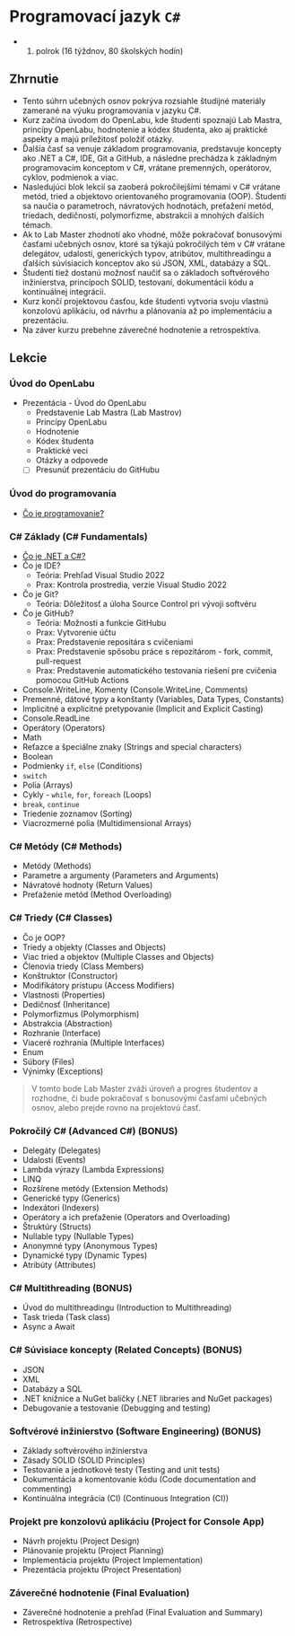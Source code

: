 # Programovací jazyk `C#`

- 1. polrok (16 týždnov, 80 školských hodín)

## Zhrnutie

- Tento súhrn učebných osnov pokrýva rozsiahle študijné materiály zamerané na výuku programovania v jazyku C#.
- Kurz začína úvodom do OpenLabu, kde študenti spoznajú Lab Mastra, princípy OpenLabu, hodnotenie a kódex študenta, ako aj praktické aspekty a majú príležitosť položiť otázky.
- Ďalšia časť sa venuje základom programovania, predstavuje koncepty ako .NET a C#, IDE, Git a GitHub, a následne prechádza k základným programovacím konceptom v C#, vrátane premenných, operátorov, cyklov, podmienok a viac.
- Nasledujúci blok lekcií sa zaoberá pokročilejšími témami v C# vrátane metód, tried a objektovo orientovaného programovania (OOP). Študenti sa naučia o parametroch, návratových hodnotách, preťažení metód, triedach, dedičnosti, polymorfizme, abstrakcii a mnohých ďalších témach.
- Ak to Lab Master zhodnotí ako vhodné, môže pokračovať bonusovými časťami učebných osnov, ktoré sa týkajú pokročilých tém v C# vrátane delegátov, udalostí, generických typov, atribútov, multithreadingu a ďalších súvisiacich konceptov ako sú JSON, XML, databázy a SQL.
- Študenti tiež dostanú možnosť naučiť sa o základoch softvérového inžinierstva, princípoch SOLID, testovaní, dokumentácii kódu a kontinuálnej integrácii.
- Kurz končí projektovou časťou, kde študenti vytvoria svoju vlastnú konzolovú aplikáciu, od návrhu a plánovania až po implementáciu a prezentáciu.
- Na záver kurzu prebehne záverečné hodnotenie a retrospektíva.

## Lekcie

### Úvod do OpenLabu

- Prezentácia - Úvod do OpenLabu
  - Predstavenie Lab Mastra (Lab Mastrov)
  - Princípy OpenLabu
  - Hodnotenie
  - Kódex študenta
  - Praktické veci
  - Otázky a odpovede
  - [ ] Presunúť prezentáciu do GitHubu

### Úvod do programovania

- [Čo je programovanie?](lekcie/Co%20je%20programovanie.md)

### C# Základy (C# Fundamentals)

- [Čo je .NET a C#?](lekcie/Co%20je%20.NET%20a%20CSharp.md)
- Čo je IDE?
  - Teória: Prehľad Visual Studio 2022
  - Prax: Kontrola prostredia, verzie Visual Studio 2022
- Čo je Git?
  - Teória: Dôležitosť a úloha Source Control pri vývoji softvéru
- Čo je GitHub?
  - Teória: Možnosti a funkcie GitHubu
  - Prax: Vytvorenie účtu
  - Prax: Predstavenie repositára s cvičeniami
  - Prax: Predstavenie spôsobu práce s repozitárom - fork, commit, pull-request
  - Prax: Predstavenie automatického testovania riešení pre cvičenia pomocou GitHub Actions
- Console.WriteLine, Komenty (Console.WriteLine, Comments)
- Premenné, dátové typy a konštanty (Variables, Data Types, Constants)
- Implicitné a explicitné pretypovanie (Implicit and Explicit Casting)
- Console.ReadLine
- Operátory (Operators)
- Math
- Reťazce a špeciálne znaky (Strings and special characters)
- Boolean
- Podmienky `if`, `else` (Conditions)
- `switch`
- Polia (Arrays)
- Cykly - `while`, `for`, `foreach` (Loops)
- `break`, `continue`
- Triedenie zoznamov (Sorting)
- Viacrozmerné polia (Multidimensional Arrays)

### C# Metódy (C# Methods)

- Metódy (Methods)
- Parametre a argumenty (Parameters and Arguments)
- Návratové hodnoty (Return Values)
- Preťaženie metód (Method Overloading)

### C# Triedy (C# Classes)

- Čo je OOP?
- Triedy a objekty (Classes and Objects)
- Viac tried a objektov (Multiple Classes and Objects)
- Členovia triedy (Class Members)
- Konštruktor (Constructor)
- Modifikátory prístupu (Access Modifiers)
- Vlastnosti (Properties)
- Dedičnosť (Inheritance)
- Polymorfizmus (Polymorphism)
- Abstrakcia (Abstraction)
- Rozhranie (Interface)
- Viaceré rozhrania (Multiple Interfaces)
- Enum
- Súbory (Files)
- Výnimky (Exceptions)

> V tomto bode Lab Master zváži úroveň a progres študentov a rozhodne, či bude pokračovať s bonusovými časťami učebných osnov, alebo prejde rovno na projektovú časť.

### Pokročilý C# (Advanced C#) (BONUS)

- Delegáty (Delegates)
- Udalosti (Events)
- Lambda výrazy (Lambda Expressions)
- LINQ
- Rozšírene metódy (Extension Methods)
- Generické typy (Generics)
- Indexátori (Indexers)
- Operátory a ich preťaženie (Operators and Overloading)
- Štruktúry (Structs)
- Nullable typy (Nullable Types)
- Anonymné typy (Anonymous Types)
- Dynamické typy (Dynamic Types)
- Atribúty (Attributes)

### C# Multithreading (BONUS)

- Úvod do multithreadingu (Introduction to Multithreading)
- Task trieda (Task class)
- Async a Await

### C# Súvisiace koncepty (Related Concepts) (BONUS)

- JSON
- XML
- Databázy a SQL
- .NET knižnice a NuGet balíčky (.NET libraries and NuGet packages)
- Debugovanie a testovanie (Debugging and testing)

### Softvérové inžinierstvo (Software Engineering) (BONUS)

- Základy softvérového inžinierstva
- Zásady SOLID (SOLID Principles)
- Testovanie a jednotkové testy (Testing and unit tests)
- Dokumentácia a komentovanie kódu (Code documentation and commenting)
- Kontinuálna integrácia (CI) (Continuous Integration (CI))

### Projekt pre konzolovú aplikáciu (Project for Console App)

- Návrh projektu (Project Design)
- Plánovanie projektu (Project Planning)
- Implementácia projektu (Project Implementation)
- Prezentácia projektu (Project Presentation)

### Záverečné hodnotenie (Final Evaluation)

- Záverečné hodnotenie a prehľad (Final Evaluation and Summary)
- Retrospektíva (Retrospective)
